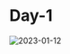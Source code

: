 # Day-1

![2023-01-12](https://user-images.githubusercontent.com/87632087/211982772-4a57ec36-d690-4223-a8ac-48898c8e4b6d.png)
